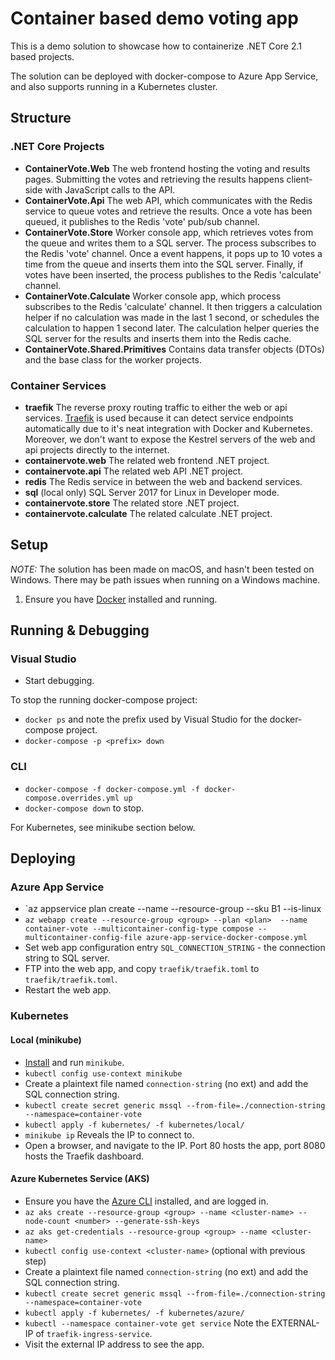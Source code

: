 # Container based demo voting app

This is a demo solution to showcase how to containerize .NET Core 2.1 based projects.

The solution can be deployed with docker-compose to Azure App Service, and also supports running in a Kubernetes
cluster.

## Structure

### .NET Core Projects

* **ContainerVote.Web** The web frontend hosting the voting and results pages. Submitting the votes and retrieving the
  results happens client-side with JavaScript calls to the API.
* **ContainerVote.Api** The web API, which communicates with the Redis service to queue votes and retrieve the results.
  Once a vote has been queued, it publishes to the Redis 'vote' pub/sub channel.
* **ContainerVote.Store** Worker console app, which retrieves votes from the queue and writes them to a SQL server. The
  process subscribes to the Redis 'vote' channel. Once a event happens, it pops up to 10 votes a time from the queue and
  inserts them into the SQL server. Finally, if votes have been inserted, the process publishes to the Redis 'calculate'
  channel.
* **ContainerVote.Calculate** Worker console app, which process subscribes to the Redis 'calculate' channel. It then
  triggers a calculation helper if no calculation was made in the last 1 second, or schedules the calculation to happen
  1 second later. The calculation helper queries the SQL server for the results and inserts them into the Redis cache.
* **ContainerVote.Shared.Primitives** Contains data transfer objects (DTOs) and the base class for the worker projects.

### Container Services

* **traefik** The reverse proxy routing traffic to either the web or api services. [Traefik](https://traefik.io) is used
  because it can detect service endpoints automatically due to it's neat integration with Docker and Kubernetes.
  Moreover, we don't want to expose the Kestrel servers of the web and api projects directly to the internet.
* **containervote.web** The related web frontend .NET project. 
* **containervote.api** The related web API .NET project.
* **redis** The Redis service in between the web and backend services.
* **sql** (local only) SQL Server 2017 for Linux in Developer mode.
* **containervote.store** The related store .NET project.
* **containervote.calculate** The related calculate .NET project.

## Setup

*NOTE:* The solution has been made on macOS, and hasn't been tested on Windows. There may be path issues when running on
a Windows machine.

1. Ensure you have [Docker](https://www.docker.com) installed and running.

## Running & Debugging

### Visual Studio

- Start debugging.

To stop the running docker-compose project: 

- `docker ps` and note the prefix used by Visual Studio for the docker-compose project.
- `docker-compose -p <prefix> down`

### CLI

- `docker-compose -f docker-compose.yml -f docker-compose.overrides.yml up`
- `docker-compose down` to stop.  

For Kubernetes, see minikube section below.

## Deploying

### Azure App Service

- `az appservice plan create --name <plan> --resource-group <group> --sku B1 --is-linux
- `az webapp create --resource-group <group> --plan <plan>  --name container-vote --multicontainer-config-type compose
  --multicontainer-config-file azure-app-service-docker-compose.yml`
- Set web app configuration entry `SQL_CONNECTION_STRING` - the connection string to SQL server.
- FTP into the web app, and copy `traefik/traefik.toml` to `traefik/traefik.toml`.
- Restart the web app.

### Kubernetes

#### Local (minikube)

- [Install](https://kubernetes.io/docs/setup/minikube/) and run `minikube`.
- `kubectl config use-context minikube`
- Create a plaintext file named `connection-string` (no ext) and add the SQL connection string. 
- `kubectl create secret generic mssql --from-file=./connection-string --namespace=container-vote`
- `kubectl apply -f kubernetes/ -f kubernetes/local/`
- `minikube ip` Reveals the IP to connect to.
- Open a browser, and navigate to the IP. Port 80 hosts the app, port 8080 hosts the Traefik dashboard.

#### Azure Kubernetes Service (AKS)

- Ensure you have the [Azure CLI](https://docs.microsoft.com/en-us/cli/azure/install-azure-cli?view=azure-cli-latest)
  installed, and are logged in.
- `az aks create --resource-group <group> --name <cluster-name> --node-count <number> --generate-ssh-keys`
- `az aks get-credentials --resource-group <group> --name <cluster-name>`
- `kubectl config use-context <cluster-name>` (optional with previous step)
- Create a plaintext file named `connection-string` (no ext) and add the SQL connection string. 
- `kubectl create secret generic mssql --from-file=./connection-string --namespace=container-vote`
- `kubectl apply -f kubernetes/ -f kubernetes/azure/`
- `kubectl --namespace container-vote get service` Note the EXTERNAL-IP of `traefik-ingress-service`.
- Visit the external IP address to see the app. 